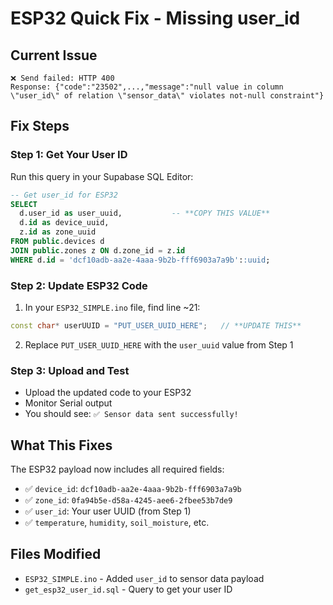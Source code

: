 # ESP32 Quick Fix - Missing user_id

## Current Issue
```
❌ Send failed: HTTP 400
Response: {"code":"23502",...,"message":"null value in column \"user_id\" of relation \"sensor_data\" violates not-null constraint"}
```

## Fix Steps

### Step 1: Get Your User ID
Run this query in your Supabase SQL Editor:

```sql
-- Get user_id for ESP32
SELECT 
  d.user_id as user_uuid,           -- **COPY THIS VALUE**
  d.id as device_uuid,
  z.id as zone_uuid
FROM public.devices d
JOIN public.zones z ON d.zone_id = z.id
WHERE d.id = 'dcf10adb-aa2e-4aaa-9b2b-fff6903a7a9b'::uuid;
```

### Step 2: Update ESP32 Code
1. In your `ESP32_SIMPLE.ino` file, find line ~21:
```cpp
const char* userUUID = "PUT_USER_UUID_HERE";   // **UPDATE THIS**
```

2. Replace `PUT_USER_UUID_HERE` with the `user_uuid` value from Step 1

### Step 3: Upload and Test
- Upload the updated code to your ESP32
- Monitor Serial output
- You should see: `✅ Sensor data sent successfully!`

## What This Fixes
The ESP32 payload now includes all required fields:
- ✅ `device_id`: `dcf10adb-aa2e-4aaa-9b2b-fff6903a7a9b`
- ✅ `zone_id`: `0fa94b5e-d58a-4245-aee6-2fbee53b7de9`
- ✅ `user_id`: Your user UUID (from Step 1)
- ✅ `temperature`, `humidity`, `soil_moisture`, etc.

## Files Modified
- `ESP32_SIMPLE.ino` - Added `user_id` to sensor data payload
- `get_esp32_user_id.sql` - Query to get your user ID